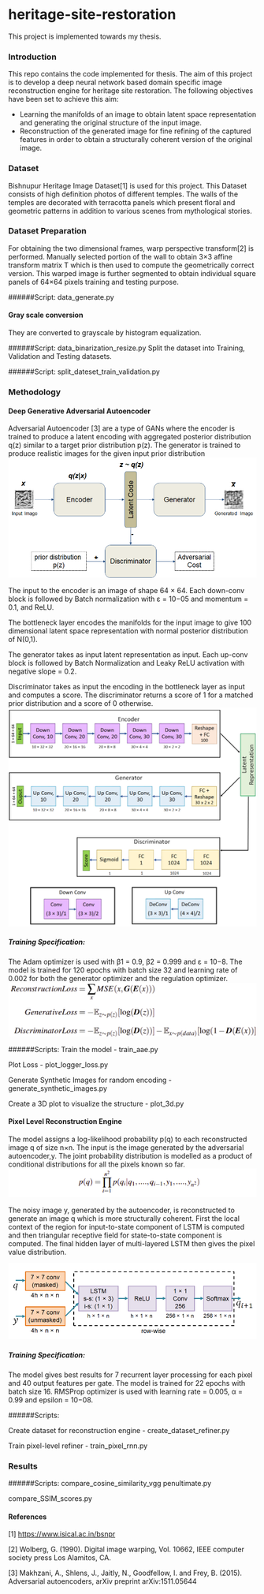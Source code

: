 
# heritage-site-restoration
This project is implemented towards my thesis.

### Introduction

This repo contains the code implemented for thesis. The aim of this project is to develop a deep neural network based domain specific image
reconstruction engine for heritage site restoration. The following objectives have been
set to achieve this aim:
- Learning the manifolds of an image to obtain latent space representation and generating the original structure of the input image.
- Reconstruction of the generated image for fine refining of the captured features in order to obtain a structurally coherent version of the original image.

### Dataset
Bishnupur Heritage Image Dataset[1] is used for this project. This Dataset consists of high definition photos of different temples. The walls of the temples are decorated with terracotta panels which present floral and geometric patterns in addition to various scenes from mythological stories.

### Dataset Preparation
For obtaining the two dimensional frames, warp perspective transform[2] is performed. Manually selected portion of the wall to obtain 3×3 affine transform matrix T which is then used to compute the geometrically correct version. This warped image is further segmented to obtain individual square panels of 64×64 pixels training and testing purpose.

######Script: 
data_generate.py

#### Gray scale conversion
They are converted to grayscale by histogram equalization.

######Script: data_binarization_resize.py
Split the dataset into Training, Validation and Testing datasets.

######Script: split_dateset_train_validation.py

### Methodology
#### Deep Generative Adversarial Autoencoder
Adversarial Autoencoder [3] are a type of GANs where the encoder is trained to produce a latent encoding with aggregated posterior distribution q(z) similar to a target prior distribution p(z). The generator is trained to produce realistic images for the given input prior distribution 
![Adversarial AutoEncoder](https://github.com/aara11/heritage-site-restoration/blob/main/doc/aae.png?raw=true)

The input to the encoder is an image of shape 64 × 64. Each down-conv block is followed by Batch normalization with ε = 10−05 and momentum = 0.1, and ReLU.

The bottleneck layer encodes the manifolds for the input image to give 100 dimensional latent space representation with normal posterior distribution of N(0,1).

The generator takes as input latent representation as input. Each up-conv block is followed by Batch Normalization and Leaky ReLU activation with negative slope = 0.2.

Discriminator takes as input the encoding in the bottleneck layer as input and computes a score. The discriminator returns a score of 1 for a matched prior distribution and a score of 0 otherwise.
![Adversarial AutoEncoder Architecture](https://github.com/aara11/heritage-site-restoration/blob/main/doc/encoder-decoder.png?raw=true)

##### Training Specification:
The Adam optimizer is used with β1 = 0.9, β2 = 0.999 and ε = 10−8. The model is trained for 120 epochs with batch size 32 and learning rate of 0.002 for both the generator optimizer and the regulation optimizer.
![Loss Functions](https://github.com/aara11/heritage-site-restoration/blob/main/doc/loss%20function.png?raw=true)

######Scripts:
Train the model - train_aae.py 

Plot Loss -  plot_logger_loss.py

Generate Synthetic Images for random encoding - generate_synthetic_images.py

Create a 3D plot to visualize the structure - plot_3d.py

#### Pixel Level Reconstruction Engine
The model assigns a log-likelihood probability p(q) to each reconstructed image q of size n×n. The input is the image generated by the adversarial autoencoder,y. The joint probability distribution is modelled as a product of conditional distributions for all the pixels known so far.
![Conditional probability of each pixel over raw pixel](https://github.com/aara11/heritage-site-restoration/blob/main/doc/pixel%20rnn.png?raw=true)


The noisy image y, generated by the autoencoder, is reconstructed to generate an image q which is more structurally coherent.
First the local context of the region for input-to-state component of LSTM is computed and then triangular receptive field for state-to-state component is computed. The final hidden layer of multi-layered LSTM then gives the pixel value distribution.

![Architecture](https://github.com/aara11/heritage-site-restoration/blob/main/doc/pixel_arch.png?raw=true)

##### Training Specification:
The model gives best results for 7 recurrent layer processing for each pixel and 40 output features per gate. The model is trained for 22 epochs with batch size 16. RMSProp optimizer is used with learning rate = 0.005, α = 0.99 and epsilon = 10−08. 

######Scripts:

Create dataset for reconstruction engine - create_dataset_refiner.py

Train pixel-level refiner - train_pixel_rnn.py

### Results
######Scripts:
compare_cosine_similarity_vgg penultimate.py

compare_SSIM_scores.py


#### References
[1] https://www.isical.ac.in/bsnpr

[2] Wolberg, G. (1990). Digital image warping, Vol. 10662, IEEE computer society press
Los Alamitos, CA.

[3] Makhzani, A., Shlens, J., Jaitly, N., Goodfellow, I. and Frey, B. (2015). Adversarial
autoencoders, arXiv preprint arXiv:1511.05644

